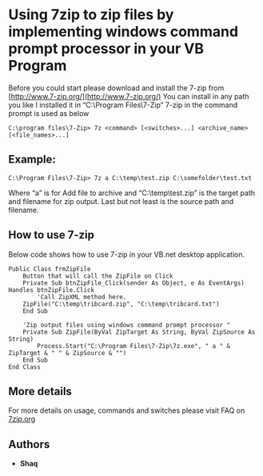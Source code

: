 # Using 7zip to zip files by implementing windows command prompt processor in your VB Program

Before you could start please download and install the 7-zip from [http://www.7-zip.org/](http://www.7-zip.org/)
You can install in any path you like I installed it in “C:\Program Files\7-Zip”
7-zip in the command prompt is used as below 

```
C:\program files\7-Zip> 7z <command> [<switches>...] <archive_name> [<file_names>...]
```

## Example:

```
C:\Program Files\7-Zip> 7z a C:\temp\test.zip C:\somefolder\test.txt
```
Where “a” is for Add file to archive and “C:\temp\test.zip” is the target path and filename for zip output. Last but not least is the source path and filename.

## How to use 7-zip

Below code shows how to use 7-zip in your VB.net desktop application.

```
Public Class frmZipFile
    Button that will call the ZipFile on Click
    Private Sub btnZipFile_Click(sender As Object, e As EventArgs) Handles btnZipFile.Click
        'Call ZipXML method here.
	ZipFile("C:\temp\tribcard.zip", "C:\temp\tribcard.txt")
    End Sub

    'Zip output files using windows command prompt processor "
    Private Sub ZipFile(ByVal ZipTarget As String, ByVal ZipSource As String)
        Process.Start("C:\Program Files\7-Zip\7z.exe", " a " & ZipTarget & " " & ZipSource & "")
    End Sub
End Class
```

## More details

For more details on usage, commands and switches please visit FAQ on [7zip.org](http://7zip.org)

## Authors

* **Shaq**


